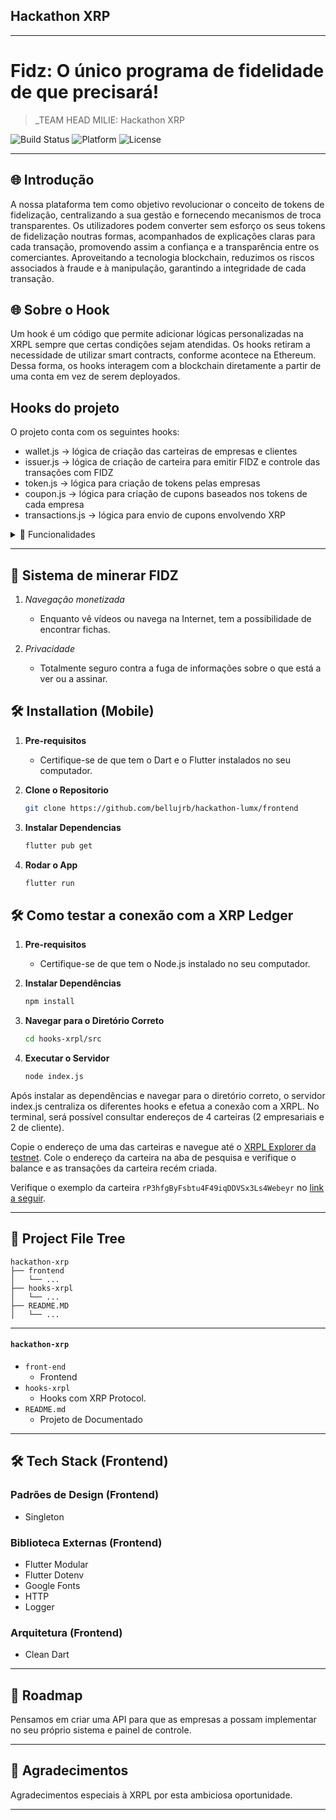 ## Hackathon XRP

---

# Fidz: O único programa de fidelidade de que precisará!  

> _TEAM HEAD MILIE: Hackathon XRP

![Build Status](https://img.shields.io/badge/Build-Passing-brightgreen)
![Platform](https://img.shields.io/badge/Platform-Mobile-blue)
![License](https://img.shields.io/badge/License-MIT-green)

---

## 🌐 Introdução

A nossa plataforma tem como objetivo revolucionar o conceito de tokens de fidelização, centralizando a sua gestão e fornecendo mecanismos de troca transparentes. Os utilizadores podem converter sem esforço os seus tokens de fidelização noutras formas, acompanhados de explicações claras para cada transação, promovendo assim a confiança e a transparência entre os comerciantes. Aproveitando a tecnologia blockchain, reduzimos os riscos associados à fraude e à manipulação, garantindo a integridade de cada transação.

## 🌐 Sobre o Hook
Um hook é um código que permite adicionar lógicas personalizadas na XRPL sempre que certas condições sejam atendidas. Os hooks retiram a necessidade de utilizar smart contracts, conforme acontece na Ethereum. Dessa forma, os hooks interagem com a blockchain diretamente a partir de uma conta em vez de serem deployados.

## Hooks do projeto

O projeto conta com os seguintes hooks:
- wallet.js -> lógica de criação das carteiras de empresas e clientes
- issuer.js -> lógica de criação de carteira para emitir FIDZ e controle das transações com FIDZ
- token.js -> lógica para criação de tokens pelas empresas
- coupon.js -> lógica para criação de cupons baseados nos tokens de cada empresa
- transactions.js -> lógica para envio de cupons envolvendo XRP

<details>
<summary>🌟 Funcionalidades</summary>

### 🔹 Tokenização 
Graças à nossa moeda descentralizada, as empresas que queiram ser parceiras podem criar os seus próprios tokens e recompensas

### 🔹 Tokens de transferência   
O nosso sistema pode efetuar transferências de uma pessoa para outra

### 🔹 Negociar tokens 
Temos um sistema de troca, que é completamente seguro, em que a troca só é efectuada quando ambas as partes concordam com o que está lá dentro, que pode ser qualquer tipo de token

### 🔹 MarketPlace
Temos um marketplace das lojas de fidelidade onde pode efetuar compras com os nossos tokens, o que facilita muito um plano de fidelização com as marcas que prefere.

### 🔹 Converter
O sistema de conversão, onde pode trocar os seus tokens FDZ por outra marca, onde pode trocá-los por prémios, ou simplesmente trocar tokens que não vai utilizar por tokens da nossa empresa

</details>

---

## 💎 Sistema de minerar FIDZ

1. *Navegação monetizada*
    - Enquanto vê vídeos ou navega na Internet, tem a possibilidade de encontrar fichas.

2. *Privacidade*
    - Totalmente seguro contra a fuga de informações sobre o que está a ver ou a assinar.

## 🛠 Installation (Mobile)

1. **Pre-requisitos**
    - Certifique-se de que tem o Dart e o Flutter instalados no seu computador.

2. **Clone o Repositorio**

    ```bash
    git clone https://github.com/bellujrb/hackathon-lumx/frontend
    ```

3. **Instalar Dependencias**

    ```bash
    flutter pub get
    ```

4. **Rodar o App**

    ```bash
    flutter run
    ```

## 🛠 Como testar a conexão com a XRP Ledger

1. **Pre-requisitos**
    - Certifique-se de que tem o Node.js instalado no seu computador.

2. **Instalar Dependências**

    ```bash
    npm install
    ```

3. **Navegar para o Diretório Correto**

    ```bash
    cd hooks-xrpl/src
    ```

4. **Executar o Servidor**

    ```bash
    node index.js
    ```

Após instalar as dependências e navegar para o diretório correto, o servidor index.js centraliza os diferentes hooks e efetua a conexão com a XRPL. No terminal, será possível consultar endereços de 4 carteiras (2 empresariais e 2 de cliente).

Copie o endereço de uma das carteiras e navegue até o [XRPL Explorer da testnet](https://testnet.xrpl.org/). Cole o endereço da carteira na aba de pesquisa e verifique o balance e as transações da carteira recém criada.

Verifique o exemplo da carteira `rP3hfgByFsbtu4F49iqDDVSx3Ls4Webeyr` no [link a seguir](https://testnet.xrpl.org/accounts/rP3hfgByFsbtu4F49iqDDVSx3Ls4Webeyr).


---

## 📂 Project File Tree
    
```
hackathon-xrp
├── frontend
│   └── ...
├── hooks-xrpl
│   └── ...
├── README.MD
│   └── ...
```
---

#### `hackathon-xrp`

- `front-end`
    - Frontend
- `hooks-xrpl`
    - Hooks com XRP Protocol.
- `README.md`
    - Projeto de Documentado

---

## 🛠 Tech Stack (Frontend)

### Padrões de Design (Frontend)
- Singleton

### Biblioteca Externas (Frontend)
- Flutter Modular
- Flutter Dotenv
- Google Fonts
- HTTP
- Logger

### Arquitetura (Frontend)
- Clean Dart

---

## 🌈 Roadmap

Pensamos em criar uma API para que as empresas a possam implementar no seu próprio sistema e painel de controle.

---

## 🙏 Agradecimentos

Agradecimentos especiais à XRPL por esta ambiciosa oportunidade.

---
